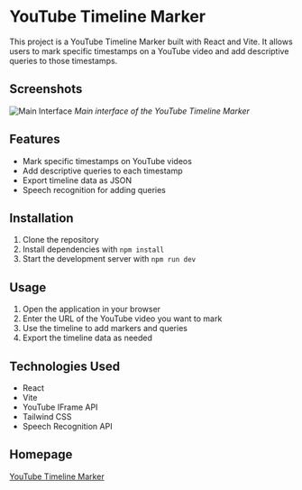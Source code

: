 # YouTube Timeline Marker

This project is a YouTube Timeline Marker built with React and Vite. It allows users to mark specific timestamps on a YouTube video and add descriptive queries to those timestamps.

## Screenshots

![Main Interface](./docs/images/youtube-timeline-marker.gif)
*Main interface of the YouTube Timeline Marker*


## Features

- Mark specific timestamps on YouTube videos
- Add descriptive queries to each timestamp
- Export timeline data as JSON
- Speech recognition for adding queries

## Installation

1. Clone the repository
2. Install dependencies with `npm install`
3. Start the development server with `npm run dev`

## Usage

1. Open the application in your browser
2. Enter the URL of the YouTube video you want to mark
3. Use the timeline to add markers and queries
4. Export the timeline data as needed

## Technologies Used

- React
- Vite
- YouTube IFrame API
- Tailwind CSS
- Speech Recognition API

## Homepage

[YouTube Timeline Marker](http://luke-cha.github.io/youtube-timeline)

